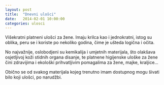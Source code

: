 ```yaml
---
layout: post
title:  "Dnevni ulošci"
date:   2014-02-01 10:00:00
categories: ulosci
---
```


Višekratni platneni ulošci za žene. Imaju krilca kao i jednokratni, istog su oblika, peru se i koriste po nekoliko godina, čime je ušteda logična i očita. 

No najvažnije, oslobodjeni su kemikalija i umjetnih materijala, što olakšava osjetljivoj koži stidnih organa disanje, te platnene higijenske uloške za žene čini zdravijima i ekološki prihvatljivim pomagalima za žene, majke, kraljice...

Obično se od svakog materijala kojeg trenutno imam dostupnog mogu šivati bilo koji ulošci, po narudžbi.
